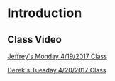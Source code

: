 # Introduction

## Class Video

[Jeffrey's Monday 4/19/2017 Class](https://codingbootcamp.hosted.panopto.com/Panopto/Pages/Viewer.aspx?id=0417c540-05c9-4ecf-bbe9-559594ccacc3)

[Derek's Tuesday 4/20/2017 Class](https://codingbootcamp.hosted.panopto.com/Panopto/Pages/Viewer.aspx?id=3818c3dd-471a-403f-a4af-70cfc8f92fab)
